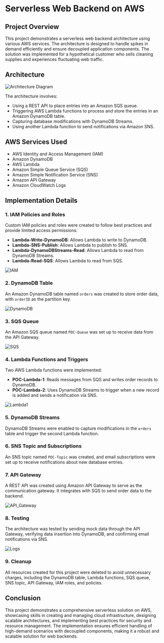 # Serverless Web Backend on AWS

## Project Overview

This project demonstrates a serverless web backend architecture using various AWS services. The architecture is designed to handle spikes in demand efficiently and ensure decoupled application components. The solution was implemented for a hypothetical customer who sells cleaning supplies and experiences fluctuating web traffic.

## Architecture

![Architecture Diagram](architecture/Diagram.png)

The architecture involves:
- Using a REST API to place entries into an Amazon SQS queue.
- Triggering AWS Lambda functions to process and store the entries in an Amazon DynamoDB table.
- Capturing database modifications with DynamoDB Streams.
- Using another Lambda function to send notifications via Amazon SNS.

## AWS Services Used
- AWS Identity and Access Management (IAM)
- Amazon DynamoDB
- AWS Lambda
- Amazon Simple Queue Service (SQS)
- Amazon Simple Notification Service (SNS)
- Amazon API Gateway
- Amazon CloudWatch Logs

## Implementation Details

### 1. IAM Policies and Roles
Custom IAM policies and roles were created to follow best practices and provide limited access permissions:
- **Lambda-Write-DynamoDB**: Allows Lambda to write to DynamoDB.
- **Lambda-SNS-Publish**: Allows Lambda to publish to SNS.
- **Lambda-DynamoDBStreams-Read**: Allows Lambda to read from DynamoDB Streams.
- **Lambda-Read-SQS**: Allows Lambda to read from SQS.

![IAM](Screenshots/IAM-SQS.png)

### 2. DynamoDB Table
An Amazon DynamoDB table named `orders` was created to store order data, with `orderID` as the partition key.

![DynamoDB](Screenshots/DynamoDB.png)

### 3. SQS Queue
An Amazon SQS queue named `POC-Queue` was set up to receive data from the API Gateway.

![SQS](Screenshots/POC-Queue.png)

### 4. Lambda Functions and Triggers
Two AWS Lambda functions were implemented:
- **POC-Lambda-1**: Reads messages from SQS and writes order records to DynamoDB.
- **POC-Lambda-2**: Uses DynamoDB Streams to trigger when a new record is added and sends a notification via SNS.

![Lambda1](Screenshots/POC-Lambda-2.png)

### 5. DynamoDB Streams
DynamoDB Streams were enabled to capture modifications in the `orders` table and trigger the second Lambda function.

### 6. SNS Topic and Subscriptions
An SNS topic named `POC-Topic` was created, and email subscriptions were set up to receive notifications about new database entries.

### 7. API Gateway
A REST API was created using Amazon API Gateway to serve as the communication gateway. It integrates with SQS to send order data to the backend.

![API_Gateway](Screenshots/API_Gateway.png)

### 8. Testing
The architecture was tested by sending mock data through the API Gateway, verifying data insertion into DynamoDB, and confirming email notifications via SNS.

![Logs](Screenshots/POC-API_logs.png)

### 9. Cleanup
All resources created for this project were deleted to avoid unnecessary charges, including the DynamoDB table, Lambda functions, SQS queue, SNS topic, API Gateway, IAM roles, and policies.

## Conclusion
This project demonstrates a comprehensive serverless solution on AWS, showcasing skills in creating and managing cloud infrastructure, designing scalable architectures, and implementing best practices for security and resource management. The implementation ensures efficient handling of high-demand scenarios with decoupled components, making it a robust and scalable solution for web backends.
